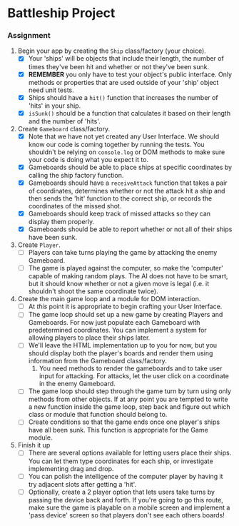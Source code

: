 # Battleship Project

### Assignment

1. Begin your app by creating the `Ship` class/factory (your choice).
   - [x] Your 'ships' will be objects that include their length, the number of times they've been hit and whether or not they've been sunk.
   - [x] **REMEMBER** you only have to test your object's public interface. Only methods or properties that are used outside of your 'ship' object need unit tests.
   - [x] Ships should have a `hit()` function that increases the number of 'hits' in your ship.
   - [x] `isSunk()` should be a function that calculates it based on their length and the number of 'hits'.
2. Create `Gameboard` class/factory.
   - [x] Note that we have not yet created any User Interface. We should know our code is coming together by running the tests. You shouldn't be relying on `console.log` or DOM methods to make sure your code is doing what you expect it to.
   - [x] Gameboards should be able to place ships at specific coordinates by calling the ship factory function.
   - [x] Gameboards should have a `receiveAttack` function that takes a pair of coordinates, determines whether or not the attack hit a ship and then sends the 'hit' function to the correct ship, or records the coordinates of the missed shot.
   - [x] Gameboards should keep track of missed attacks so they can display them properly.
   - [x] Gameboards should be able to report whether or not all of their ships have been sunk.
3. Create `Player`.
   - [ ] Players can take turns playing the game by attacking the enemy Gameboard.
   - [ ] The game is played against the computer, so make the 'computer' capable of making random plays. The AI does not have to be smart, but it should know whether or not a given move is legal (i.e. it shouldn't shoot the same coordinate twice).
4. Create the main game loop and a module for DOM interaction.
   - [ ] At _this_ point it is appropriate to begin crafting your User Interface.
   - [ ] The game loop should set up a new game by creating Players and Gameboards. For now just populate each Gameboard with predetermined coordinates. You can implement a system for allowing players to place their ships later.
   - [ ] We'll leave the HTML implementation up to you for now, but you should display both the player's boards and render them using information from the Gameboard class/factory.
     1. You need methods to render the gameboards and to take user input for attacking. For attacks, let the user click on a coordinate in the enemy Gameboard.
   - [ ] The game loop should step through the game turn by turn using only methods from other objects. If at any point you are tempted to write a new function inside the game loop, step back and figure out which class or module that function should belong to.
   - [ ] Create conditions so that the game ends once one player's ships have all been sunk. This function is appropriate for the Game module.
5. Finish it up
   - [ ] There are several options available for letting users place their ships. You can let them type coordinates for each ship, or investigate implementing drag and drop.
   - [ ] You can polish the intelligence of the computer player by having it try adjacent slots after getting a 'hit'.
   - [ ] Optionally, create a 2 player option that lets users take turns by passing the device back and forth. If you're going to go this route, make sure the game is playable on a mobile screen and implement a 'pass device' screen so that players don't see each others boards!
